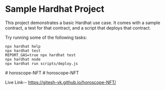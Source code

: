 # Sample Hardhat Project

This project demonstrates a basic Hardhat use case. It comes with a sample contract, a test for that contract, and a script that deploys that contract.

Try running some of the following tasks:

```shell
npx hardhat help
npx hardhat test
REPORT_GAS=true npx hardhat test
npx hardhat node
npx hardhat run scripts/deploy.js
```
#   h o r o s c o p e - N F T 
 
 #   h o r o s c o p e - N F T 


Live Link-- https://gitesh-vk.github.io/horoscope-NFT/
 
 
